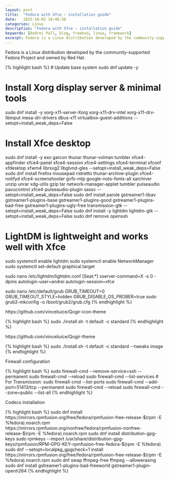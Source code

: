 ```yaml
---
layout: post
title:  "Fedora with Xfce – installation guide"
date:   2025-10-02 10:46:56
categories: Linux
description: "Fedora with Xfce – installation guide"
keywords: [Andrei Pall, blog, freebsd, linux, framework]
excerpt: Fedora is a Linux distribution developed by the community-supported Fedora Project and owned by Red Hat.
---
```

<p>Fedora is a Linux distribution developed by the community-supported Fedora Project and owned by Red Hat.</p>
{% highlight bash %}
# Update base system
sudo dnf update -y

# Install Xorg display server & minimal tools
sudo dnf install -y xorg-x11-server-Xorg xorg-x11-drv-intel xorg-x11-drv-libinput mesa-dri-drivers dbus-x11 virtualbox-guest-additions --setopt=install_weak_deps=False

# Install Xfce desktop
sudo dnf install -y exo garcon thunar thunar-volman tumbler xfce4-appfinder xfce4-panel xfce4-session xfce4-settings xfce4-terminal xfconf xfdesktop xfwm4 librsvg2 libglvnd-gles --setopt=install_weak_deps=False
sudo dnf install firefox mousepad ristretto thunar-archive-plugin xfce4-notifyd xfce4-screenshooter gvfs-mtp google-noto-fonts-all xarchiver unzip unrar xdg-utils gzip tar network-manager-applet tumbler pulseaudio pavucontrol xfce4-pulseaudio-plugin sassc --setopt=install_weak_deps=False
sudo dnf install parole gstreamer1-libav gstreamer1-plugins-base gstreamer1-plugins-good gstreamer1-plugins-bad-free gstreamer1-plugins-ugly-free transmission-gtk --setopt=install_weak_deps=False
sudo dnf install -y lightdm lightdm-gtk --setopt=install_weak_deps=False
sudo dnf remove openssh

# LightDM is lightweight and works well with Xfce
sudo systemctl enable lightdm
sudo systemctl enable NetworkManager
sudo systemctl set-default graphical.target

sudo nano /etc/lightdm/lightdm.conf
[Seat:*]
xserver-command=X -s 0 -dpms
autologin-user=andrei
autologin-session=xfce

sudo nano /etc/default/grub
GRUB_TIMEOUT=0
GRUB_TIMEOUT_STYLE=hidden
GRUB_DISABLE_OS_PROBER=true
sudo grub2-mkconfig -o /boot/grub2/grub.cfg
{% endhighlight %}
<p>https://github.com/vinceliuice/Qogir-icon-theme</p>
{% highlight bash %}
sudo ./install.sh -t default -c standard
{% endhighlight %}
<p>https://github.com/vinceliuice/Qogir-theme</p>
{% highlight bash %}
sudo ./install.sh -t default -c standard --tweaks image
{% endhighlight %}
<p>Firewall configuration</p>
{% highlight bash %}
sudo firewall-cmd --remove-service=ssh --permanent
sudo firewall-cmd --reload
sudo firewall-cmd --list-services
# For Transmission:
sudo firewall-cmd --list-ports
sudo firewall-cmd --add-port=51413/tcp --permanent
sudo firewall-cmd --reload
sudo firewall-cmd --zone=public --list-all
{% endhighlight %}
<p>Codecs installation</p>
{% highlight bash %}
sudo dnf install https://mirrors.rpmfusion.org/free/fedora/rpmfusion-free-release-$(rpm -E %fedora).noarch.rpm https://mirrors.rpmfusion.org/nonfree/fedora/rpmfusion-nonfree-release-$(rpm -E %fedora).noarch.rpm
sudo dnf install distribution-gpg-keys
sudo rpmkeys --import /usr/share/distribution-gpg-keys/rpmfusion/RPM-GPG-KEY-rpmfusion-free-fedora-$(rpm -E %fedora)
sudo dnf --setopt=localpkg_gpgcheck=1 install https://mirrors.rpmfusion.org/free/fedora/rpmfusion-free-release-$(rpm -E %fedora).noarch.rpm 
sudo dnf swap ffmpeg-free ffmpeg --allowerasing
sudo dnf install gstreamer1-plugins-bad-freeworld gstreamer1-plugin-openh264
{% endhighlight %}
